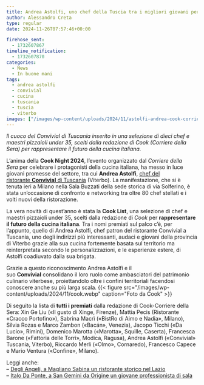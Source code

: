 ```yaml
---
title: Andrea Astolfi, uno chef della Tuscia tra i migliori giovani per la redazione di Cook
author: Alessandro Creta
type: regular
date: 2024-11-26T07:57:46+00:00

firehose_sent:
  - 1732607867
timeline_notification:
  - 1732607870
categories:
  - News
  - In buone mani
tags:
  - andrea astolfi
  - convivial
  - cucina
  - tuscania
  - tuscia
  - viterbo
images: ["/images/wp-content/uploads/2024/11/astolfi-andrea-cook-corriere-tuscia.webp"]
---
```

_Il cuoco del Convivial di Tuscania inserito in una selezione di dieci chef e maestri pizzaioli under 35, scelti dalla redazione di Cook (Corriere della Sera) per rappresentare il futuro della cucina italiana._

L’anima della **Cook Night 2024**, l’evento organizzato dal _Corriere della Sera_ per celebrare i protagonisti della cucina italiana, ha messo in luce giovani promesse del settore, tra cui **Andrea Astolfi**, <a href="https://www.instagram.com/p/C0oPg2Ys07U/?utm_source=ig_web_copy_link&igsh=MzRlODBiNWFlZA==" target="_blank" rel="noreferrer noopener">chef del ristorante <strong>Convivial</strong> di Tuscania</a> (Viterbo). La manifestazione, che si è tenuta ieri a Milano nella Sala Buzzati della sede storica di via Solferino, è stata un’occasione di confronto e networking tra oltre 80 chef stellati e i volti nuovi della ristorazione.

La vera novità di quest’anno è stata la **Cook List**, una selezione di chef e maestri pizzaioli under 35, scelti dalla redazione di _Cook_ per **rappresentare il futuro della cucina italiana**. Tra i nomi premiati sul palco c&#8217;è, per l&#8217;appunto, quello di Andrea Astolfi, chef patron del ristorante Convivial a Tuscania, uno degli indirizzi più interessanti, audaci e giovani della provincia di Viterbo grazie alla sua cucina fortemente basata sul territorio ma reinterpretata secondo le personalizzazioni, e le esperienze estere, di Astolfi coadiuvato dalla sua brigata. 

Grazie a questo riconoscimento Andrea Astolfi e il suo **Convivial** consolidano il loro ruolo come ambasciatori del patrimonio culinario viterbese, proiettandolo oltre i confini territoriali facendosi conoscere anche su più larga scala. 
{{< figure src="/images/wp-content/uploads/2024/11/cook.webp" caption="Foto da Cook" >}}
 

Di seguito la lista di **tutti i premiati** dalla redazione di Cook-Corriere della Sera: Xin Ge Liu («Il gusto di Xinge, Firenze), Mattia Pecis (Ristorante «Cracco Portofino»), Sabrina Macrì («BistRo di Aimo e Nadia», Milano), Silvia Rozas e Marco Zambon («Bacán», Venezia), Jacopo Ticchi («Da Lucio», Rimini), Domenico Marotta («Marotta», Squille, Caserta), Francesca Barone («Fattoria delle Torri», Modica, Ragusa), Andrea Astolfi («Convivial» Tuscania, Viterbo), Riccardo Merli («Olmo», Cornaredo), Francesco Capece e Mario Ventura («Confine», Milano).

Leggi anche:  
&#8211; <a href="https://aleepepecom.wordpress.com/2024/11/21/degli-angeli-a-magliano-sabina-un-ristorante-storico-di-ottima-cucina/" target="_blank" rel="noreferrer noopener">Degli Angeli, a Magliano Sabina un ristorante storico nel Lazio</a>  
&#8211; <a href="https://aleepepecom.wordpress.com/2024/10/31/italo-da-ponte-a-san-gemini-un-giovane-professionista-guida-la-sala-di-origine/" target="_blank" rel="noreferrer noopener">Italo Da Ponte, a San Gemini da Origine un giovane professionista di sala</a>